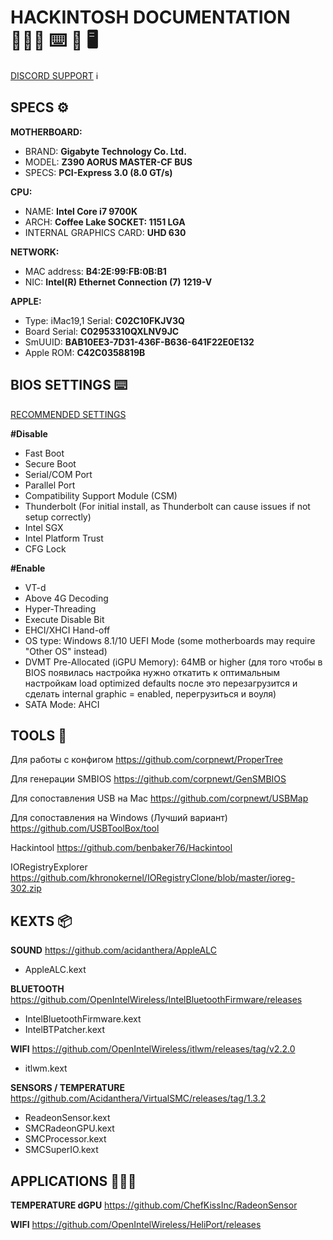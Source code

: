 <!-- @format -->

# HACKINTOSH DOCUMENTATION 👨🏻‍💻 ⌨️ 🍎 🖥️

[DISCORD SUPPORT](https://discord.com/invite/2QYd7ZT) ℹ️

## SPECS ⚙️

**MOTHERBOARD:**

- BRAND: **Gigabyte Technology Co. Ltd.**
- MODEL: **Z390 AORUS MASTER-CF BUS**
- SPECS: **PCI-Express 3.0 (8.0 GT/s)**

**CPU:**

- NAME: **Intel Core i7 9700K**
- ARCH: **Coffee Lake SOCKET: 1151 LGA**
- INTERNAL GRAPHICS CARD: **UHD 630**

**NETWORK:**

- MAC address: **B4:2E:99:FB:0B:B1**
- NIC: **Intel(R) Ethernet Connection (7) 1219-V**

**APPLE:**

- Type: iMac19,1 Serial: **C02C10FKJV3Q**
- Board Serial: **C02953310QXLNV9JC**
- SmUUID: **BAB10EE3-7D31-436F-B636-641F22E0E132**
- Apple ROM: **C42C0358819B**

## BIOS SETTINGS ⌨️

[RECOMMENDED SETTINGS](https://dortania.github.io/OpenCore-Install-Guide/config.plist/coffee-lake.html#intel-bios-settings)

**#Disable**

- Fast Boot
- Secure Boot
- Serial/COM Port
- Parallel Port
- Compatibility Support Module (CSM)
- Thunderbolt (For initial install, as Thunderbolt can cause issues if not setup correctly)
- Intel SGX
- Intel Platform Trust
- CFG Lock

**#Enable**

- VT-d
- Above 4G Decoding
- Hyper-Threading
- Execute Disable Bit
- EHCI/XHCI Hand-off
- OS type: Windows 8.1/10 UEFI Mode (some motherboards may require "Other OS" instead)
- DVMT Pre-Allocated (iGPU Memory): 64MB or higher (для того чтобы в BIOS появилась настройка нужно откатить к оптимальным настройкам load optimized defaults после это перезагрузится и сделать internal graphic = enabled, перегрузиться и воуля)
- SATA Mode: AHCI

## TOOLS 🔧

Для работы с конфигом
https://github.com/corpnewt/ProperTree

Для генерации SMBIOS
https://github.com/corpnewt/GenSMBIOS

Для сопоставления USB на Mac
https://github.com/corpnewt/USBMap

Для сопоставления на Windows (Лучший вариант)
https://github.com/USBToolBox/tool

Hackintool
https://github.com/benbaker76/Hackintool

IORegistryExplorer
https://github.com/khronokernel/IORegistryClone/blob/master/ioreg-302.zip

## KEXTS 📦

**SOUND**
https://github.com/acidanthera/AppleALC

- AppleALC.kext

**BLUETOOTH**
https://github.com/OpenIntelWireless/IntelBluetoothFirmware/releases

- IntelBluetoothFirmware.kext
- IntelBTPatcher.kext

**WIFI**
https://github.com/OpenIntelWireless/itlwm/releases/tag/v2.2.0

- itlwm.kext

**SENSORS / TEMPERATURE**
https://github.com/Acidanthera/VirtualSMC/releases/tag/1.3.2

- ReadeonSensor.kext
- SMCRadeonGPU.kext
- SMCProcessor.kext
- SMCSuperIO.kext

## APPLICATIONS 👨🏻‍💻

**TEMPERATURE dGPU**
https://github.com/ChefKissInc/RadeonSensor

**WIFI**
https://github.com/OpenIntelWireless/HeliPort/releases

